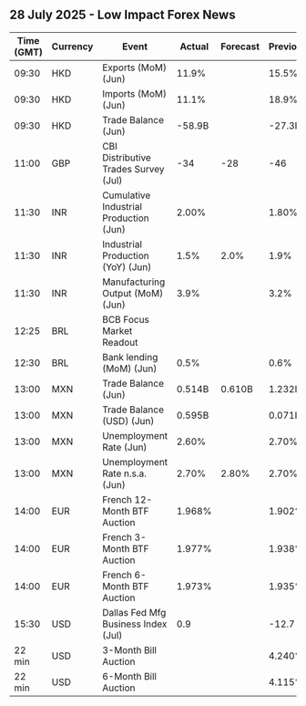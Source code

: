 ## 28 July 2025 - Low Impact Forex News

| Time (GMT) | Currency | Event | Actual | Forecast | Previous |
|------|----------|-------|--------|----------|----------|
| 09:30 | HKD | Exports (MoM) (Jun) | 11.9% |  | 15.5% |
| 09:30 | HKD | Imports (MoM) (Jun) | 11.1% |  | 18.9% |
| 09:30 | HKD | Trade Balance (Jun) | -58.9B |  | -27.3B |
| 11:00 | GBP | CBI Distributive Trades Survey (Jul) | -34 | -28 | -46 |
| 11:30 | INR | Cumulative Industrial Production (Jun) | 2.00% |  | 1.80% |
| 11:30 | INR | Industrial Production (YoY) (Jun) | 1.5% | 2.0% | 1.9% |
| 11:30 | INR | Manufacturing Output (MoM) (Jun) | 3.9% |  | 3.2% |
| 12:25 | BRL | BCB Focus Market Readout |  |  |  |
| 12:30 | BRL | Bank lending (MoM) (Jun) | 0.5% |  | 0.6% |
| 13:00 | MXN | Trade Balance (Jun) | 0.514B | 0.610B | 1.232B |
| 13:00 | MXN | Trade Balance (USD) (Jun) | 0.595B |  | 0.071B |
| 13:00 | MXN | Unemployment Rate (Jun) | 2.60% |  | 2.70% |
| 13:00 | MXN | Unemployment Rate n.s.a. (Jun) | 2.70% | 2.80% | 2.70% |
| 14:00 | EUR | French 12-Month BTF Auction | 1.968% |  | 1.902% |
| 14:00 | EUR | French 3-Month BTF Auction | 1.977% |  | 1.938% |
| 14:00 | EUR | French 6-Month BTF Auction | 1.973% |  | 1.935% |
| 15:30 | USD | Dallas Fed Mfg Business Index (Jul) | 0.9 |  | -12.7 |
| 22 min | USD | 3-Month Bill Auction |  |  | 4.240% |
| 22 min | USD | 6-Month Bill Auction |  |  | 4.115% |
